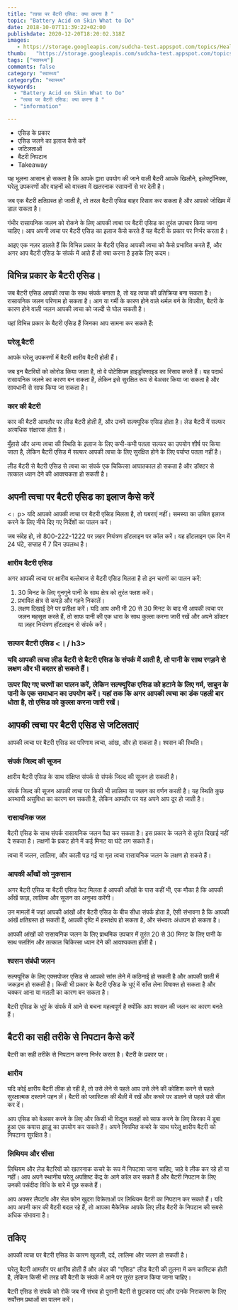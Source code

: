 ```yaml
---
title: "त्वचा पर बैटरी एसिड: क्या करना है "
topic: "Battery Acid on Skin What to Do"
date: 2018-10-07T11:39:22+02:00
publishdate: 2020-12-20T18:20:02.318Z
images: 
   - https://storage.googleapis.com/sudcha-test.appspot.com/topics/Health/default-selection/14.jpg
thumb:   "https://storage.googleapis.com/sudcha-test.appspot.com/topics/Health/default-selection/thumb/14.jpg"
tags: ["स्वास्थ्य"]
comments: false
category: "स्वास्थ्य"
categoryEn: "स्वास्थ्य"
keywords: 
  - "Battery Acid on Skin What to Do"
  - "त्वचा पर बैटरी एसिड: क्या करना है "
  - "information"

---
```

<ul> <li> एसिड के प्रकार </li> <li> एसिड जलने का इलाज कैसे करें </li> <li> जटिलताओं </li> <li> बैटरी निपटान </li> <li> Takeaway </li> </ul> <p> यह भूलना आसान हो सकता है कि आपके द्वारा उपयोग की जाने वाली बैटरी आपके खिलौने, इलेक्ट्रॉनिक्स, घरेलू उपकरणों और वाहनों को वास्तव में खतरनाक रसायनों से भर देती है। </p> <p> जब एक बैटरी क्षतिग्रस्त हो जाती है, तो तरल बैटरी एसिड बाहर रिसाव कर सकता है और आपको जोखिम में डाल सकता है। </p> <p> गंभीर रासायनिक जलन को रोकने के लिए आपकी त्वचा पर बैटरी एसिड का तुरंत उपचार किया जाना चाहिए। आप अपनी त्वचा पर बैटरी एसिड का इलाज कैसे करते हैं यह बैटरी के प्रकार पर निर्भर करता है। </p> <p> आइए एक नज़र डालते हैं कि विभिन्न प्रकार के बैटरी एसिड आपकी त्वचा को कैसे प्रभावित करते हैं, और अगर आप बैटरी एसिड के संपर्क में आते हैं तो क्या करना है इसके लिए कदम। </p> <h2> विभिन्न प्रकार के बैटरी एसिड। </h2> <p> जब बैटरी एसिड आपकी त्वचा के साथ संपर्क बनाता है, तो यह त्वचा की प्रतिक्रिया बना सकता है। रासायनिक जलन परिणाम हो सकता है। आग या गर्मी के कारण होने वाले थर्मल बर्न के विपरीत, बैटरी के कारण होने वाली जलन आपकी त्वचा को जल्दी से घोल सकती है। </p> <p> यहां विभिन्न प्रकार के बैटरी एसिड हैं जिनका आप सामना कर सकते हैं: </p> <h3> घरेलू बैटरी </h3> <p> आपके घरेलू उपकरणों में बैटरी क्षारीय बैटरी होती हैं। </p> <p> जब इन बैटरियों को कोरोड किया जाता है, तो वे पोटेशियम हाइड्रॉक्साइड का रिसाव करते हैं। यह पदार्थ रासायनिक जलने का कारण बन सकता है, लेकिन इसे सुरक्षित रूप से बेअसर किया जा सकता है और सावधानी से साफ किया जा सकता है। </p> <h3> कार की बैटरी </h3> <p> कार की बैटरी आमतौर पर लीड बैटरी होती हैं, और उनमें सल्फ्यूरिक एसिड होता है। लेड बैटरी में सल्फर अत्यधिक संक्षारक होता है। </p> <p> मुँहासे और अन्य त्वचा की स्थिति के इलाज के लिए कभी-कभी पतला सल्फर का उपयोग शीर्ष पर किया जाता है, लेकिन बैटरी एसिड में सल्फर आपकी त्वचा के लिए सुरक्षित होने के लिए पर्याप्त पतला नहीं है। </p> <p> लीड बैटरी से बैटरी एसिड से त्वचा का संपर्क एक चिकित्सा आपातकाल हो सकता है और डॉक्टर से तत्काल ध्यान देने की आवश्यकता हो सकती है। </p> <h2> अपनी त्वचा पर बैटरी एसिड का इलाज कैसे करें </h2> <। p> यदि आपको आपकी त्वचा पर बैटरी एसिड मिलता है, तो घबराएं नहीं। समस्या का उचित इलाज करने के लिए नीचे दिए गए निर्देशों का पालन करें। </p> <p> जब संदेह हो, तो 800-222-1222 पर ज़हर नियंत्रण हॉटलाइन पर कॉल करें। यह हॉटलाइन एक दिन में 24 घंटे, सप्ताह में 7 दिन उपलब्ध है। </p> <h3> क्षारीय बैटरी एसिड </h3> <p> अगर आपकी त्वचा पर क्षारीय बल्लेबाज से बैटरी एसिड मिलता है तो इन चरणों का पालन करें: </p > <ol> <li> 30 मिनट के लिए गुनगुने पानी के साथ क्षेत्र को तुरंत फ्लश करें। </li> <li> प्रभावित क्षेत्र से कपड़े और गहने निकालें। </li> <li> लक्षण दिखाई देने पर प्रतीक्षा करें। यदि आप अभी भी 20 से 30 मिनट के बाद भी आपकी त्वचा पर जलन महसूस करते हैं, तो साफ पानी की एक धारा के साथ कुल्ला करना जारी रखें और अपने डॉक्टर या ज़हर नियंत्रण हॉटलाइन से संपर्क करें। </li> </ol> <h3> सल्फर बैटरी एसिड <। / h3> <p> यदि आपकी त्वचा लीड बैटरी से बैटरी एसिड के संपर्क में आती है, तो पानी के साथ रगड़ने से लक्षण और भी बदतर हो सकते हैं। </p> <p> ऊपर दिए गए चरणों का पालन करें, लेकिन सल्फ्यूरिक एसिड को हटाने के लिए गर्म, साबुन के पानी के एक समाधान का उपयोग करें। यहां तक ​​कि अगर आपकी त्वचा का डंक पहली बार धोता है, तो एसिड को कुल्ला करना जारी रखें। </p> <h2> आपकी त्वचा पर बैटरी एसिड से जटिलताएं </h2> <p> आपकी त्वचा पर बैटरी एसिड का परिणाम त्वचा, आंख, और हो सकता है। श्वसन की स्थिति। </p> <h3> संपर्क जिल्द की सूजन </h3> <p> क्षारीय बैटरी एसिड के साथ संक्षिप्त संपर्क से संपर्क जिल्द की सूजन हो सकती है। </p> <p> संपर्क जिल्द की सूजन आपकी त्वचा पर किसी भी लालिमा या जलन का वर्णन करती है। यह स्थिति कुछ अस्थायी असुविधा का कारण बन सकती है, लेकिन आमतौर पर यह अपने आप दूर हो जाती है। </p> <h3> रासायनिक जल </h3> <p> बैटरी एसिड के साथ संपर्क रासायनिक जलन पैदा कर सकता है। इस प्रकार के जलने से तुरंत दिखाई नहीं दे सकता है। लक्षणों के प्रकट होने में कई मिनट या घंटे लग सकते हैं। </p> <p> त्वचा में जलन, लालिमा, और काली पड़ गई या मृत त्वचा रासायनिक जलन के लक्षण हो सकते हैं। </p> <h3> आपकी आँखों को नुकसान </h3> <p> अगर बैटरी एसिड या बैटरी एसिड फेट मिलता है आपकी आँखों के पास कहीं भी, एक मौका है कि आपकी आँखें फाड़, लालिमा और सूजन का अनुभव करेंगी। </p> <p> उन मामलों में जहां आपकी आंखों और बैटरी एसिड के बीच सीधा संपर्क होता है, ऐसी संभावना है कि आपकी आंखें क्षतिग्रस्त हो सकती हैं, आपकी दृष्टि में हस्तक्षेप हो सकता है, और संभवतः अंधापन हो सकता है। </p> <p> आपकी आंखों को रासायनिक जलन के लिए प्राथमिक उपचार में तुरंत 20 से 30 मिनट के लिए पानी के साथ फ्लशिंग और तत्काल चिकित्सा ध्यान देने की आवश्यकता होती है। </p> <h3> श्वसन संबंधी जलन </h3> <p> सल्फ्यूरिक के लिए एक्सपोजर एसिड से आपको सांस लेने में कठिनाई हो सकती है और आपकी छाती में जकड़न हो सकती है। किसी भी प्रकार के बैटरी एसिड के धुएं में साँस लेना विषाक्त हो सकता है और चक्कर आना या मतली का कारण बन सकता है। </p> <p> बैटरी एसिड के धुएं के संपर्क में आने से बचना महत्वपूर्ण है क्योंकि आप श्वसन की जलन का कारण बनते हैं। </p> <h2> बैटरी का सही तरीके से निपटान कैसे करें </h2> <p> बैटरी का सही तरीके से निपटान करना निर्भर करता है। बैटरी के प्रकार पर। </p> <h3> क्षारीय </h3> <p> यदि कोई क्षारीय बैटरी लीक हो रही है, तो उसे लेने से पहले आप उसे लेने की कोशिश करने से पहले सुरक्षात्मक दस्ताने पहन लें। बैटरी को प्लास्टिक की थैली में रखें और कचरे पर डालने से पहले उसे सील कर दें। </p> <p> आप एसिड को बेअसर करने के लिए और किसी भी विद्युत सतहों को साफ करने के लिए सिरका में डूबा हुआ एक कपास झाड़ू का उपयोग कर सकते हैं। अपने नियमित कचरे के साथ घरेलू क्षारीय बैटरी को निपटाना सुरक्षित है। </p> <h3> लिथियम और सीसा </h3> <p> लिथियम और लेड बैटरियों को खतरनाक कचरे के रूप में निपटाया जाना चाहिए, चाहे वे लीक कर रहे हों या नहीं। आप अपने स्थानीय घरेलू अपशिष्ट केंद्र के आगे कॉल कर सकते हैं और बैटरी निपटान के लिए उनकी पसंदीदा विधि के बारे में पूछ सकते हैं। </p> <p> आप अक्सर लैपटॉप और सेल फोन खुदरा विक्रेताओं पर लिथियम बैटरी का निपटान कर सकते हैं। यदि आप अपनी कार की बैटरी बदल रहे हैं, तो आपका मैकेनिक आपके लिए लीड बैटरी के निपटान की सबसे अधिक संभावना है। </p> <h2> तकिए </h2> <p> आपकी त्वचा पर बैटरी एसिड के कारण खुजली, दर्द, लालिमा और जलन हो सकती है। </p> <p> घरेलू बैटरी आमतौर पर क्षारीय होती हैं और अंदर की "एसिड" लीड बैटरी की तुलना में कम कास्टिक होती है, लेकिन किसी भी तरह की बैटरी के संपर्क में आने पर तुरंत इलाज किया जाना चाहिए। </p> <p> बैटरी एसिड से संपर्क को रोकें जब भी संभव हो पुरानी बैटरी से छुटकारा पाएं और उनके निराकरण के लिए सर्वोत्तम प्रथाओं का पालन करें। </p> 